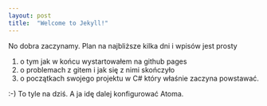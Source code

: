 ```yaml
---
layout: post
title:  "Welcome to Jekyll!"
---
```


No dobra zaczynamy. Plan na najbliższe kilka dni i wpisów jest prosty

1. o tym jak w końcu wystartowałem na github pages
2. o problemach z gitem i jak się z nimi skończyło
3. o początkach swojego projektu w C# który właśnie zaczyna powstawać.

:-) To tyle na dziś. A ja idę dalej konfigurować Atoma.
